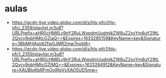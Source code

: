# aulas
* https://gcdn-live.video.globo.com/d/s/hls-pfci/hls-pfci_2359/playlist.m3u8?URLPrefix=aHR0cHM6Ly9nY2RuLWxpdmUudmlkZW8uZ2xvYm8uY29tL2Qvcy9obHMtcGZjaQ==&Expires=1633285159&KeyName=key&Signature=3BbMHjApidj2fw0JMR2mw7nobl8=
* https://gcdn-live.video.globo.com/d/s/hls-pfc1/hls-pfc1_2359/playlist.m3u8?URLPrefix=aHR0cHM6Ly9nY2RuLWxpdmUudmlkZW8uZ2xvYm8uY29tL2Qvcy9obHMtcGZjMQ==&Expires=1633284912&KeyName=key&Signature=XAUBIoKbRFmOoIRgVxXAO5UD5mw=
